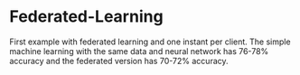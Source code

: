 # Federated-Learning
First example with federated learning and one instant per client. The simple machine learning with the same data and neural network has 76-78% accuracy and the federated version has 70-72% accuracy.
